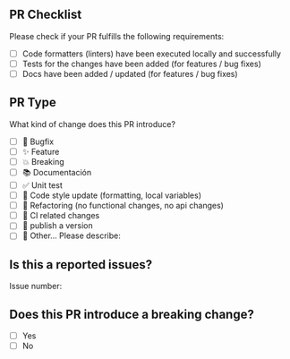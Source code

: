 ## PR Checklist
Please check if your PR fulfills the following requirements:

- [ ] Code formatters (linters) have been executed locally and successfully
- [ ] Tests for the changes have been added (for features /  bug fixes)
- [ ] Docs have been added / updated (for features /  bug fixes)

## PR Type
What kind of change does this PR introduce?

<!-- Please check the one that applies to this PR using "x". -->
- [ ] 🐛 Bugfix
- [ ] ✨ Feature
- [ ] 💥 Breaking
- [ ] 📚 Documentación
- [ ] ✅ Unit test
- [ ] 💄 Code style update (formatting, local variables)
- [ ] 🔨 Refactoring (no functional changes, no api changes)
- [ ] 🤖 CI related changes
- [ ] 🔖 publish a version
- [ ] 🚧 Other... Please describe:

## Is this a reported issues?

Issue number:

## Does this PR introduce a breaking change?
- [ ] Yes
- [ ] No
